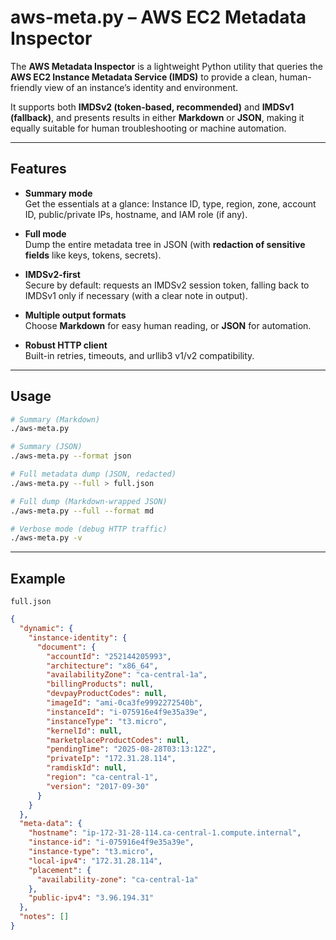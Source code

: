 # aws-meta.py – AWS EC2 Metadata Inspector

The **AWS Metadata Inspector** is a lightweight Python utility that queries the **AWS EC2 Instance Metadata Service (IMDS)** to provide a clean, human-friendly view of an instance’s identity and environment.  

It supports both **IMDSv2 (token-based, recommended)** and **IMDSv1 (fallback)**, and presents results in either **Markdown** or **JSON**, making it equally suitable for human troubleshooting or machine automation.

---

## Features
- **Summary mode**  
  Get the essentials at a glance: Instance ID, type, region, zone, account ID, public/private IPs, hostname, and IAM role (if any).

- **Full mode**  
  Dump the entire metadata tree in JSON (with **redaction of sensitive fields** like keys, tokens, secrets).

- **IMDSv2-first**  
  Secure by default: requests an IMDSv2 session token, falling back to IMDSv1 only if necessary (with a clear note in output).

- **Multiple output formats**  
  Choose **Markdown** for easy human reading, or **JSON** for automation.

- **Robust HTTP client**  
  Built-in retries, timeouts, and urllib3 v1/v2 compatibility.

---

## Usage

```bash
# Summary (Markdown)
./aws-meta.py

# Summary (JSON)
./aws-meta.py --format json

# Full metadata dump (JSON, redacted)
./aws-meta.py --full > full.json

# Full dump (Markdown-wrapped JSON)
./aws-meta.py --full --format md

# Verbose mode (debug HTTP traffic)
./aws-meta.py -v

```

---
## Example
`full.json`

```json
{
  "dynamic": {
    "instance-identity": {
      "document": {
        "accountId": "252144205993",
        "architecture": "x86_64",
        "availabilityZone": "ca-central-1a",
        "billingProducts": null,
        "devpayProductCodes": null,
        "imageId": "ami-0ca3fe9992272540b",
        "instanceId": "i-075916e4f9e35a39e",
        "instanceType": "t3.micro",
        "kernelId": null,
        "marketplaceProductCodes": null,
        "pendingTime": "2025-08-28T03:13:12Z",
        "privateIp": "172.31.28.114",
        "ramdiskId": null,
        "region": "ca-central-1",
        "version": "2017-09-30"
      }
    }
  },
  "meta-data": {
    "hostname": "ip-172-31-28-114.ca-central-1.compute.internal",
    "instance-id": "i-075916e4f9e35a39e",
    "instance-type": "t3.micro",
    "local-ipv4": "172.31.28.114",
    "placement": {
      "availability-zone": "ca-central-1a"
    },
    "public-ipv4": "3.96.194.31"
  },
  "notes": []
}
```
